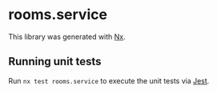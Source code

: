 # rooms.service

This library was generated with [Nx](https://nx.dev).

## Running unit tests

Run `nx test rooms.service` to execute the unit tests via [Jest](https://jestjs.io).
